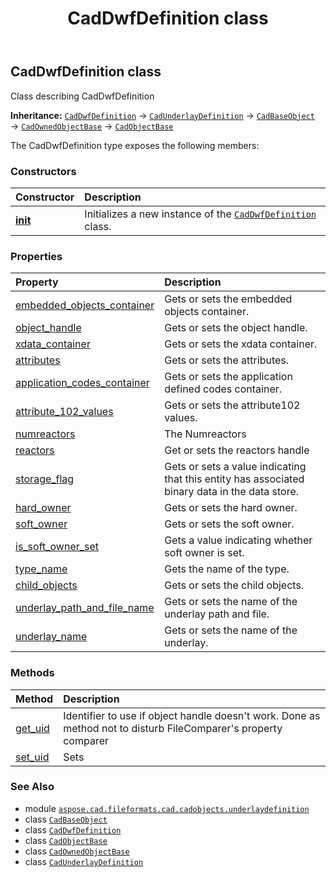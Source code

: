 ﻿---
title: CadDwfDefinition class
second_title: Aspose.CAD for Python via .NET API References
description: 
type: docs
weight: 20
url: /python-net/aspose.cad.fileformats.cad.cadobjects.underlaydefinition/caddwfdefinition/
is_root: false
---

## CadDwfDefinition class

Class describing CadDwfDefinition



**Inheritance:** [`CadDwfDefinition`](/cad/python-net/aspose.cad.fileformats.cad.cadobjects.underlaydefinition/caddwfdefinition) → 
[`CadUnderlayDefinition`](/cad/python-net/aspose.cad.fileformats.cad.cadobjects.underlaydefinition/cadunderlaydefinition) → 
[`CadBaseObject`](/cad/python-net/aspose.cad.fileformats.cad.cadobjects/cadbaseobject) → 
[`CadOwnedObjectBase`](/cad/python-net/aspose.cad.fileformats.cad.cadobjects/cadownedobjectbase) → 
[`CadObjectBase`](/cad/python-net/aspose.cad.fileformats.cad.cadobjects/cadobjectbase)



The CadDwfDefinition type exposes the following members:

### Constructors
| Constructor | Description |
| :- | :- |
| [__init__](/cad/python-net/aspose.cad.fileformats.cad.cadobjects.underlaydefinition/caddwfdefinition/__init__/#) | Initializes a new instance of the [`CadDwfDefinition`](/cad/python-net/aspose.cad.fileformats.cad.cadobjects.underlaydefinition/caddwfdefinition) class. |


### Properties
| Property | Description |
| :- | :- |
| [embedded_objects_container](/cad/python-net/aspose.cad.fileformats.cad.cadobjects.underlaydefinition/caddwfdefinition/embedded_objects_container) | Gets or sets the embedded objects container. |
| [object_handle](/cad/python-net/aspose.cad.fileformats.cad.cadobjects.underlaydefinition/caddwfdefinition/object_handle) | Gets or sets the object handle. |
| [xdata_container](/cad/python-net/aspose.cad.fileformats.cad.cadobjects.underlaydefinition/caddwfdefinition/xdata_container) | Gets or sets the xdata container. |
| [attributes](/cad/python-net/aspose.cad.fileformats.cad.cadobjects.underlaydefinition/caddwfdefinition/attributes) | Gets or sets the attributes. |
| [application_codes_container](/cad/python-net/aspose.cad.fileformats.cad.cadobjects.underlaydefinition/caddwfdefinition/application_codes_container) | Gets or sets the application defined codes container. |
| [attribute_102_values](/cad/python-net/aspose.cad.fileformats.cad.cadobjects.underlaydefinition/caddwfdefinition/attribute_102_values) | Gets or sets the attribute102 values. |
| [numreactors](/cad/python-net/aspose.cad.fileformats.cad.cadobjects.underlaydefinition/caddwfdefinition/numreactors) | The Numreactors |
| [reactors](/cad/python-net/aspose.cad.fileformats.cad.cadobjects.underlaydefinition/caddwfdefinition/reactors) | Get or sets the reactors handle |
| [storage_flag](/cad/python-net/aspose.cad.fileformats.cad.cadobjects.underlaydefinition/caddwfdefinition/storage_flag) | Gets or sets a value indicating that this entity has associated binary data in the data store. |
| [hard_owner](/cad/python-net/aspose.cad.fileformats.cad.cadobjects.underlaydefinition/caddwfdefinition/hard_owner) | Gets or sets the hard owner. |
| [soft_owner](/cad/python-net/aspose.cad.fileformats.cad.cadobjects.underlaydefinition/caddwfdefinition/soft_owner) | Gets or sets the soft owner. |
| [is_soft_owner_set](/cad/python-net/aspose.cad.fileformats.cad.cadobjects.underlaydefinition/caddwfdefinition/is_soft_owner_set) | Gets a value indicating whether soft owner is set. |
| [type_name](/cad/python-net/aspose.cad.fileformats.cad.cadobjects.underlaydefinition/caddwfdefinition/type_name) | Gets the name of the type. |
| [child_objects](/cad/python-net/aspose.cad.fileformats.cad.cadobjects.underlaydefinition/caddwfdefinition/child_objects) | Gets or sets the child objects. |
| [underlay_path_and_file_name](/cad/python-net/aspose.cad.fileformats.cad.cadobjects.underlaydefinition/caddwfdefinition/underlay_path_and_file_name) | Gets or sets the name of the underlay path and file. |
| [underlay_name](/cad/python-net/aspose.cad.fileformats.cad.cadobjects.underlaydefinition/caddwfdefinition/underlay_name) | Gets or sets the name of the underlay. |


### Methods
| Method | Description |
| :- | :- |
| [get_uid](/cad/python-net/aspose.cad.fileformats.cad.cadobjects.underlaydefinition/caddwfdefinition/get_uid/#) | Identifier to use if object handle doesn't work. Done as method not to disturb FileComparer's property comparer |
| [set_uid](/cad/python-net/aspose.cad.fileformats.cad.cadobjects.underlaydefinition/caddwfdefinition/set_uid/#str) | Sets |



### See Also
* module [`aspose.cad.fileformats.cad.cadobjects.underlaydefinition`](..)
* class [`CadBaseObject`](/cad/python-net/aspose.cad.fileformats.cad.cadobjects/cadbaseobject)
* class [`CadDwfDefinition`](/cad/python-net/aspose.cad.fileformats.cad.cadobjects.underlaydefinition/caddwfdefinition)
* class [`CadObjectBase`](/cad/python-net/aspose.cad.fileformats.cad.cadobjects/cadobjectbase)
* class [`CadOwnedObjectBase`](/cad/python-net/aspose.cad.fileformats.cad.cadobjects/cadownedobjectbase)
* class [`CadUnderlayDefinition`](/cad/python-net/aspose.cad.fileformats.cad.cadobjects.underlaydefinition/cadunderlaydefinition)
